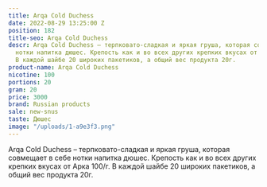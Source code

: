 ```yaml
---
title: Arqa Cold Duchess
date: 2022-08-29 13:25:00 Z
position: 182
title-seo: Arqa Cold Duchess
descr: Arqa Cold Duchess – терпковато-сладкая и яркая груша, которая совмещает в себе
  нотки напитка дюшес. Крепость как и во всех других крепких вкусах от Арка 100/г.
  В каждой шайбе 20 широких пакетиков, а общий вес продукта 20г.
product-name: Arqa Cold Duchess
nicotine: 100
portions: 20
gram: 20
price: 3000
brand: Russian products
sale: new-snus
taste: Дюшес
image: "/uploads/1-a9e3f3.png"
---
```


Arqa Cold Duchess – терпковато-сладкая и яркая груша, которая совмещает в себе нотки напитка дюшес. Крепость как и во всех других крепких вкусах от Арка 100/г. В каждой шайбе 20 широких пакетиков, а общий вес продукта 20г.